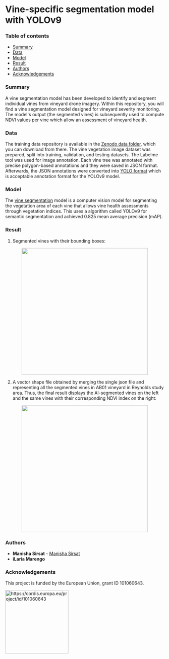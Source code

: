 # Vine-specific segmentation model with YOLOv9

### Table of contents

* [Summary](#summary)
* [Data](#data)
* [Model](#model)
* [Result](#result)
* [Authors](#authors)
* [Acknowledgements](#acknowledgements)

### Summary

A vine segmentation model has been developed to identify and segment individual vines from vineyard drone imagery. Within this repository, you will find a vine segmentation model designed for vineyard severity monitoring. The model's output (the segmented vines) is subsequently used to compute NDVI values per vine which allow an assessment of vineyard health.


### Data
The training data repository is available in the [Zenodo data folder](https://zenodo.org/...), which you can download from there. The vine vegetation image dataset was prepared, split into training, validation, and testing datasets. The Labelme tool was used for image annotation. Each vine tree was annotated with precise polygon-based annotations and they were saved in JSON format. Afterwards, the JSON annotations were converted into [YOLO format](https://github.com/ICAERUS-EU/AI4Leafhopper/vine_segmentation/yolo_2_geojson.py) which is acceptable annotation format for the YOLOv9 model.


### Model

The [vine segmentation](https://github.com/ICAERUS-EU/AI4Leafhopper/vine_segmentation/model/best.pt) model is a computer vision model for segmenting the vegetation area of each vine that allows vine health assessments through vegetation indices. This uses a algorithm called YOLOv9 for semantic segmentation and achieved 0.825 mean average precision (mAP).


### Result

1. Segmented vines with their bounding boxes:  

<p align="center">
  <img src="https://github.com/ICAERUS-EU/AI4Leafhopper/vine_segmentation/images/crop_20240528_code_reyAB01_154.png" width="400" height="400">
</p>

2. A vector shape file obtained by merging the single json file and representing all the segmented vines in AB01 vineyard in Reynolds study area. Thus, the final result displays the AI-segmented vines on the left and the same vines with their corresponding NDVI index on the right:

<p align="center">
  <img src="https://github.com/ICAERUS-EU/AI4Leafhopper/vine_segmentation/images/17_results_NDVI_segmentation.jpg" width="400" height="400">
</p>


### Authors
* **Manisha Sirsat** - [Manisha Sirsat](https://github.com/manishasirsat)
* **iLaria Marengo**


### Acknowledgements
This project is funded by the European Union, grant ID 101060643.


<img src="https://rea.ec.europa.eu/sites/default/files/styles/oe_theme_medium_no_crop/public/2021-04/EN-Funded%20by%20the%20EU-POS.jpg" alt="https://cordis.europa.eu/project/id/101060643" width="200"/>
